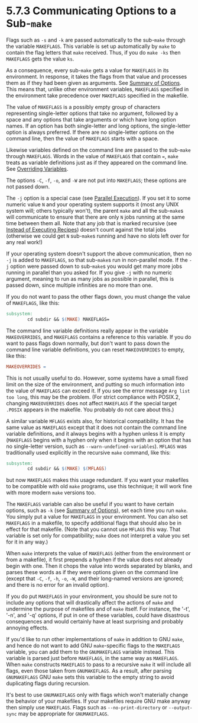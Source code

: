 # 5.7.3 Communicating Options to a Sub-`make`

Flags such as `-s` and `-k` are passed automatically to the sub-`make` through the variable `MAKEFLAGS`.
This variable is set up automatically by `make` to contain the flag letters that `make` received.
Thus, if you do `make -ks` then `MAKEFLAGS` gets the value `ks`.

As a consequence, every sub-`make` gets a value for `MAKEFLAGS` in its environment.
In response, it takes the flags from that value and processes them as if they had been given as arguments.
See [Summary of Options](../running/options-summary).
This means that, unlike other environment variables, `MAKEFLAGS` specified in the environment take precedence over `MAKEFLAGS` specified in the makefile.

The value of `MAKEFLAGS` is a possibly empty group of characters representing single-letter options that take no argument, followed by a space and any options that take arguments or which have long option names.
If an option has both single-letter and long options, the single-letter option is always preferred.
If there are no single-letter options on the command line, then the value of `MAKEFLAGS` starts with a space.

Likewise variables defined on the command line are passed to the sub-`make` through `MAKEFLAGS`.
Words in the value of `MAKEFLAGS` that contain `=`, `make` treats as variable definitions just as if they appeared on the command line.
See [Overriding Variables](../running/overriding).

The options `-C`, `-f`, `-o`, and `-W` are not put into `MAKEFLAGS`;
these options are not passed down.

The `-j` option is a special case (see [Parallel Execution](./parallel)).
If you set it to some numeric value `N` and your operating system supports it (most any UNIX system will;
others typically won't), the parent `make` and all the sub-`make`s will communicate to ensure that there are only `N` jobs running at the same time between them all.
Note that any job that is marked recursive (see [Instead of Executing Recipes](../running/instead-of-execution)) doesn't count against the total jobs (otherwise we could get `N` sub-`make`s running and have no slots left over for any real work!)

If your operating system doesn't support the above communication, then no `-j` is added to `MAKEFLAGS`, so that sub-`make`s run in non-parallel mode.
If the `-j` option were passed down to sub-`make`s you would get many more jobs running in parallel than you asked for.
If you give `-j` with no numeric argument, meaning to run as many jobs as possible in parallel, this is passed down, since multiple infinities are no more than one.

If you do not want to pass the other flags down, you must change the value of `MAKEFLAGS`, like this:

```makefile
subsystem:
        cd subdir && $(MAKE) MAKEFLAGS=
```

The command line variable definitions really appear in the variable `MAKEOVERRIDES`, and `MAKEFLAGS` contains a reference to this variable.
If you do want to pass flags down normally, but don't want to pass down the command line variable definitions, you can reset `MAKEOVERRIDES` to empty, like this:

```makefile
MAKEOVERRIDES =
```

This is not usually useful to do. However, some systems have a small fixed limit on the size of the environment, and putting so much information into the value of `MAKEFLAGS` can exceed it.
If you see the error message `Arg list too long`, this may be the problem.
(For strict compliance with POSIX.2, changing `MAKEOVERRIDES` does not affect `MAKEFLAGS` if the special target `.POSIX` appears in the makefile.
You probably do not care about this.)

A similar variable `MFLAGS` exists also, for historical compatibility.
It has the same value as `MAKEFLAGS` except that it does not contain the command line variable definitions, and it always begins with a hyphen unless it is empty (`MAKEFLAGS` begins with a hyphen only when it begins with an option that has no single-letter version, such as `--warn-undefined-variables`).
`MFLAGS` was traditionally used explicitly in the recursive `make` command, like this:

```makefile
subsystem:
        cd subdir && $(MAKE) $(MFLAGS)
```

but now `MAKEFLAGS` makes this usage redundant.
If you want your makefiles to be compatible with old `make` programs, use this technique;
it will work fine with more modern `make` versions too.

The `MAKEFLAGS` variable can also be useful if you want to have certain options, such as `-k` (see [Summary of Options](../running/options-summary)), set each time you run `make`.
You simply put a value for `MAKEFLAGS` in your environment.
You can also set `MAKEFLAGS` in a makefile, to specify additional flags that should also be in effect for that makefile.
(Note that you cannot use `MFLAGS` this way.
That variable is set only for compatibility;
`make` does not interpret a value you set for it in any way.)

When `make` interprets the value of `MAKEFLAGS` (either from the environment or from a makefile), it first prepends a hyphen if the value does not already begin with one.
Then it chops the value into words separated by blanks, and parses these words as if they were options given on the command line (except that `-C`, `-f`, `-h`, `-o`, `-W`, and their long-named versions are ignored;
and there is no error for an invalid option).

If you do put `MAKEFLAGS` in your environment, you should be sure not to include any options that will drastically affect the actions of `make` and undermine the purpose of makefiles and of `make` itself.
For instance, the '-t', '-n', and '-q' options, if put in one of these variables, could have disastrous consequences and would certainly have at least surprising and probably annoying effects.

If you'd like to run other implementations of `make` in addition to GNU `make`, and hence do not want to add GNU `make`-specific flags to the `MAKEFLAGS` variable, you can add them to the `GNUMAKEFLAGS` variable instead.
This variable is parsed just before `MAKEFLAGS`, in the same way as `MAKEFLAGS`.
When `make` constructs `MAKEFLAGS` to pass to a recursive `make` it will include all flags, even those taken from `GNUMAKEFLAGS`.
As a result, after parsing `GNUMAKEFLAGS` GNU `make` sets this variable to the empty string to avoid duplicating flags during recursion.

It's best to use `GNUMAKEFLAGS` only with flags which won't materially change the behavior of your makefiles.
If your makefiles require GNU make anyway then simply use `MAKEFLAGS`. Flags such as `--no-print-directory` or `--output-sync` may be appropriate for `GNUMAKEFLAGS`.
